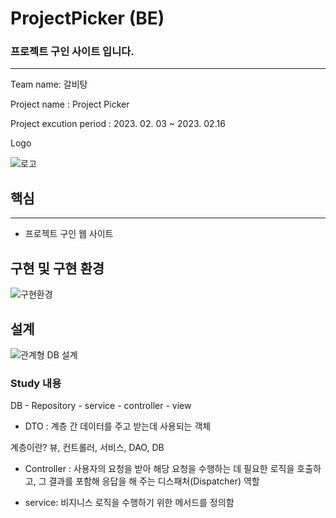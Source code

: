 ﻿# ProjectPicker (BE)

### 프로젝트 구인 사이트 입니다.

---



Team name: 갈비탕 

Project name : Project Picker

Project excution period : 2023. 02. 03 ~ 2023. 02.16

Logo

![로고](https://user-images.githubusercontent.com/33335762/217688415-a68c412c-75ea-43fa-ab33-49e9d8bb368e.png)


## 핵심

---
- 프로젝트 구인 웹 사이트


## 구현 및 구현 환경


![구현환경](https://user-images.githubusercontent.com/33335762/217688446-53ee2a65-314a-4b67-ae5b-f011bfec9e5c.png)


## 설계


![관계형 DB 설계](https://user-images.githubusercontent.com/33335762/217688455-2637eb6a-19cd-40b4-b7d4-b23dba5e16a6.png)



### Study 내용

DB - Repository - service - controller - view 


- DTO :
계층 간 데이터를 주고 받는데 사용되는 객체 

계층이란? 뷰, 컨트롤러, 서비스, DAO, DB

- Controller : 사용자의 요청을 받아 해당 요청을 수행하는 데 필요한 로직을 호출하고,
그 결과를 포함해 응답을 해 주는 디스패처(Dispatcher) 역할

- service: 비지니스 로직을 수행하기 위한 메서드를 정의함
